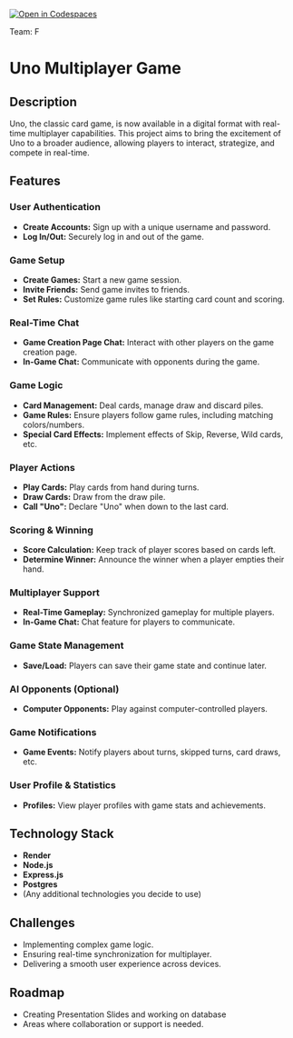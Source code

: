 [![Open in Codespaces](https://classroom.github.com/assets/launch-codespace-7f7980b617ed060a017424585567c406b6ee15c891e84e1186181d67ecf80aa0.svg)](https://classroom.github.com/open-in-codespaces?assignment_repo_id=12560830)

Team: F

# Uno Multiplayer Game

## Description
Uno, the classic card game, is now available in a digital format with real-time multiplayer capabilities. This project aims to bring the excitement of Uno to a broader audience, allowing players to interact, strategize, and compete in real-time.

## Features

### User Authentication
- **Create Accounts:** Sign up with a unique username and password.
- **Log In/Out:** Securely log in and out of the game.

### Game Setup
- **Create Games:** Start a new game session.
- **Invite Friends:** Send game invites to friends.
- **Set Rules:** Customize game rules like starting card count and scoring.

### Real-Time Chat
- **Game Creation Page Chat:** Interact with other players on the game creation page.
- **In-Game Chat:** Communicate with opponents during the game.

### Game Logic
- **Card Management:** Deal cards, manage draw and discard piles.
- **Game Rules:** Ensure players follow game rules, including matching colors/numbers.
- **Special Card Effects:** Implement effects of Skip, Reverse, Wild cards, etc.

### Player Actions
- **Play Cards:** Play cards from hand during turns.
- **Draw Cards:** Draw from the draw pile.
- **Call "Uno":** Declare "Uno" when down to the last card.

### Scoring & Winning
- **Score Calculation:** Keep track of player scores based on cards left.
- **Determine Winner:** Announce the winner when a player empties their hand.

### Multiplayer Support
- **Real-Time Gameplay:** Synchronized gameplay for multiple players.
- **In-Game Chat:** Chat feature for players to communicate.

### Game State Management
- **Save/Load:** Players can save their game state and continue later.

### AI Opponents (Optional)
- **Computer Opponents:** Play against computer-controlled players.

### Game Notifications
- **Game Events:** Notify players about turns, skipped turns, card draws, etc.

### User Profile & Statistics
- **Profiles:** View player profiles with game stats and achievements.

## Technology Stack
- **Render**
- **Node.js**
- **Express.js**
- **Postgres**
- (Any additional technologies you decide to use)


## Challenges
- Implementing complex game logic.
- Ensuring real-time synchronization for multiplayer.
- Delivering a smooth user experience across devices.

## Roadmap
- Creating Presentation Slides and working on database
- Areas where collaboration or support is needed.
